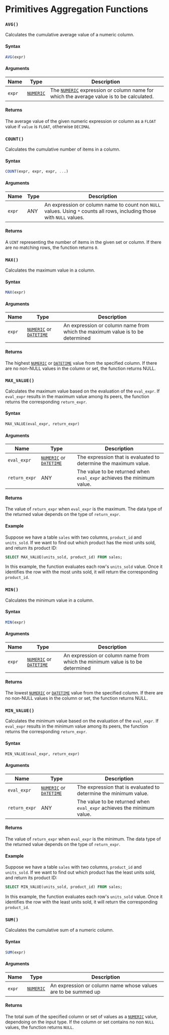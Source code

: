# Primitives Aggregation Functions

### `AVG()`
Calculates the cumulative average value of a numeric column.

#### Syntax
```sql
AVG(expr) 
```
#### Arguments
| Name   | Type                                                             | Description                                                                                                                                     |
|--------|------------------------------------------------------------------|-------------------------------------------------------------------------------------------------------------------------------------------------|
| `expr` | [`NUMERIC`](/transforming-data/data-types#numeric-types-numeric) | The [`NUMERIC`](/transforming-data/data-types#numeric-types-numeric) expression or column name for which the average value is to be calculated. |

#### Returns
The average value of the given numeric expression or column as a `FLOAT` value if `value` is `FLOAT`, otherwise `DECIMAL`


### `COUNT()`
Calculates the cumulative number of items in a column.

#### Syntax
```sql
COUNT(expr, expr, expr, ...) 
```
#### Arguments
| Name   | Type | Description                                                                                                             |
|--------|------|-------------------------------------------------------------------------------------------------------------------------|
| `expr` | ANY  | An expression or column name to count non `NULL` values. Using `*` counts all rows, including those with `NULL` values. |

#### Returns
A `UINT` representing the number of items in the given set or column. If there are no matching rows, the function returns `0`.


### `MAX()`
Calculates the maximum value in a column.

#### Syntax
```sql
MAX(expr) 
```
#### Arguments
| Name   | Type                                                                                                                                      | Description                                                                   |
|--------|-------------------------------------------------------------------------------------------------------------------------------------------|-------------------------------------------------------------------------------|
| `expr` | [`NUMERIC`](/transforming-data/data-types#numeric-types-numeric) or [`DATETIME`](/transforming-data/data-types#date--time-types-datetime) | An expression or column name from which the maximum value is to be determined |

#### Returns
The highest [`NUMERIC`](/transforming-data/data-types#numeric-types-numeric) or [`DATETIME`](/transforming-data/data-types#date--time-types-datetime)
 value from the specified column. If there are no non-NULL values in the column or set, the function returns NULL.


### `MAX_VALUE()`
Calculates the maximum value based on the evaluation of the `eval_expr`. If `eval_expr` results in the maximum value among its peers, the function returns the corresponding `return_expr`.

#### Syntax
```sql
MAX_VALUE(eval_expr, return_expr) 
```

#### Arguments  
| Name          | Type        | Description  |
|---------------|-------------|--------------|
| `eval_expr`     | [`NUMERIC`](/transforming-data/data-types#numeric-types-numeric) or [`DATETIME`](/transforming-data/data-types#date--time-types-datetime)  | The expression that is evaluated to determine the maximum value. |
| `return_expr`   | ANY  | The value to be returned when `eval_expr` achieves the minimum value. |

#### Returns  
The value of `return_expr` when `eval_expr` is the maximum. The data type of the returned value depends on the type of `return_expr`.

#### Example
Suppose we have a table `sales` with two columns, `product_id` and `units_sold`. If we want to find out which product has the most units sold, and return its product ID:

```sql
SELECT MAX_VALUE(units_sold, product_id) FROM sales;
```

In this example, the function evaluates each row's `units_sold` value. Once it identifies the row with the most units sold, it will return the corresponding `product_id`.

### `MIN()`
Calculates the minimum value in a column.

#### Syntax
```sql
MIN(expr) 
```
#### Arguments
| Name   | Type                                                                                                                                      | Description                                                                   |
|--------|-------------------------------------------------------------------------------------------------------------------------------------------|-------------------------------------------------------------------------------|
| `expr` | [`NUMERIC`](/transforming-data/data-types#numeric-types-numeric) or [`DATETIME`](/transforming-data/data-types#date--time-types-datetime) | An expression or column name from which the minimum value is to be determined |

#### Returns
The lowest [`NUMERIC`](/transforming-data/data-types#numeric-types-numeric) or [`DATETIME`](/transforming-data/data-types#date--time-types-datetime)
 value from the specified column. If there are no non-NULL values in the column or set, the function returns NULL.

### `MIN_VALUE()`
Calculates the minimum value based on the evaluation of the `eval_expr`. If `eval_expr` results in the minimum value among its peers, the function returns the corresponding `return_expr`.

#### Syntax
```sql
MIN_VALUE(eval_expr, return_expr) 
```

#### Arguments  
| Name          | Type        | Description  |
|---------------|-------------|--------------|
| `eval_expr`     | [`NUMERIC`](/transforming-data/data-types#numeric-types-numeric) or [`DATETIME`](/transforming-data/data-types#date--time-types-datetime)  | The expression that is evaluated to determine the minimum value. |
| `return_expr`   | ANY  | The value to be returned when `eval_expr` achieves the minimum value. |

#### Returns  
The value of `return_expr` when `eval_expr` is the minimum. The data type of the returned value depends on the type of `return_expr`.

#### Example
Suppose we have a table `sales` with two columns, `product_id` and `units_sold`. If we want to find out which product has the least units sold, and return its product ID:

```sql
SELECT MIN_VALUE(units_sold, product_id) FROM sales;
```

In this example, the function evaluates each row's `units_sold` value. Once it identifies the row with the least units sold, it will return the corresponding `product_id`.

### `SUM()`
Calculates the cumulative sum of a numeric column.

#### Syntax
```sql
SUM(expr) 
```
#### Arguments
| Name   | Type                                                             | Description                                                   |
|--------|------------------------------------------------------------------|---------------------------------------------------------------|
| `expr` | [`NUMERIC`](/transforming-data/data-types#numeric-types-numeric) | An expression or column name whose values are to be summed up |

#### Returns
The total sum of the specified column or set of values as a [`NUMERIC`](/transforming-data/data-types#numeric-types-numeric) value, dependoing on the input type. If the column or set contains no non `NULL` values, the function returns `NULL`.

